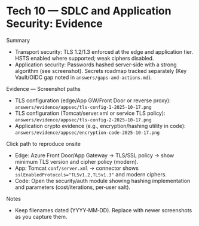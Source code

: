 # Tech 10 — SDLC and Application Security: Evidence

Summary
- Transport security: TLS 1.2/1.3 enforced at the edge and application tier. HSTS enabled where supported; weak ciphers disabled.
- Application security: Passwords hashed server‑side with a strong algorithm (see screenshot). Secrets roadmap tracked separately (Key Vault/OIDC gap noted in `answers/gaps-and-actions.md`).

Evidence — Screenshot paths
- TLS configuration (edge/App GW/Front Door or reverse proxy): `answers/evidence/appsec/tls-config-1-2025-10-17.png`
- TLS configuration (Tomcat/server.xml or service TLS policy): `answers/evidence/appsec/tls-config-2-2025-10-17.png`
- Application crypto evidence (e.g., encryption/hashing utility in code): `answers/evidence/appsec/encryption-code-2025-10-17.png`

Click path to reproduce onsite
- Edge: Azure Front Door/App Gateway → TLS/SSL policy → show minimum TLS version and cipher policy (modern).
- App: Tomcat `conf/server.xml` → connector shows `sslEnabledProtocols="TLSv1.2,TLSv1.3"` and modern ciphers.
- Code: Open the security/auth module showing hashing implementation and parameters (cost/iterations, per‑user salt).

Notes
- Keep filenames dated (YYYY‑MM‑DD). Replace with newer screenshots as you capture them.
